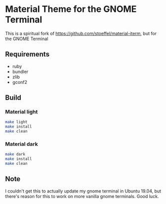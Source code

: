 # Material Theme for the GNOME Terminal
This is a spiritual fork of https://github.com/stoeffel/material-iterm, but for the GNOME Terminal

## Requirements

- ruby
- bundler
- zlib
- gconf2

## Build

### Material light

```bash
make light
make install
make clean
```

### Material dark

```bash
make dark
make install
make clean
```

## Note

I couldn't get this to actually update my gnome terminal in Ubuntu 19.04, but there's reason for this to work on more vanilla gnome terminals. Good luck.
